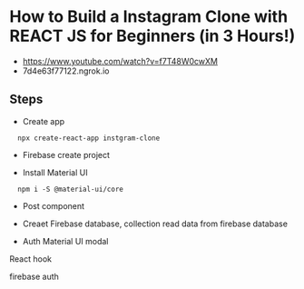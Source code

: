 # How to Build a Instagram Clone with REACT JS for Beginners (in 3 Hours!)
- https://www.youtube.com/watch?v=f7T48W0cwXM
- 7d4e63f77122.ngrok.io



## Steps
-  Create app
```
  npx create-react-app instgram-clone
```

- Firebase
create project
 


- Install Material UI
```
  npm i -S @material-ui/core
```

- Post component


- Creaet Firebase database, collection
read data from firebase database


- Auth
Material UI modal

React hook 

firebase auth



 